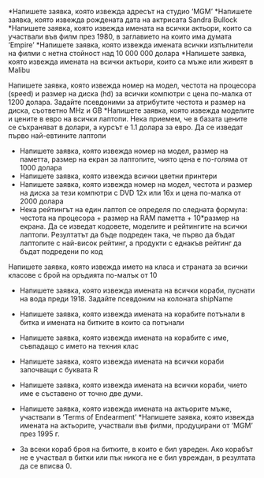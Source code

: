 *Напишете заявка, която извежда адресът на студио ‘MGM’
*Напишете заявка, която извежда рождената дата на актрисата Sandra Bullock
*Напишете заявка, която извежда имената на всички актьори, които са участвали
във филм през 1980, в заглавието на които има думата ‘Empire’
*Напишете заявка, която извежда имената всички изпълнители на филми с нетна
стойност над 10 000 000 долара
*Напишете заявка, която извежда имената на всички актьори, които са мъже или
живеят в Malibu


Напишете заявка, която извежда номер на модел, честота на процесора (speed) и
размер на диска (hd) за всички компютри с цена по-малка от 1200 долара.
Задайте псевдоними за атрибутите честота и размер на диска, съответно MHz и
GB
*Напишете заявка, която извежда моделите и цените в евро на всички лаптопи.
Нека приемем, че в базата цените се съхраняват в долари, а курсът е 1.1 долара
за евро. Да се изведат първо най-евтините лаптопи
* Напишете заявка, която извежда номер на модел, размер на паметта, размер на
екран за лаптопите, чиято цена е по-голяма от 1000 долара
* Напишете заявка, която извежда всички цветни принтери
* Напишете заявка, която извежда номер на модел, честота и размер на диска за
тези компютри с DVD 12x или 16x и цена по-малка от 2000 долара
* Нека рейтингът на един лаптоп се определя по следната формула: честота на
процесора + размер на RAM паметта + 10*размер на екрана. Да се изведат
кодовете, моделите и рейтингите на всички лаптопи. Резултатът да бъде
подреден така, че първо да бъдат лаптопите с най-висок рейтинг, а продукти с
еднакъв рейтинг да бъдат подредени по код


Напишете заявка, която извежда името на класа и страната за всички класове с
брой на оръдията по-малък от 10
* Напишете заявка, която извежда имената на всички кораби, пуснати на вода
преди 1918. Задайте псевдоним на колоната shipName
* Напишете заявка, която извежда имената на корабите потънали в битка и
имената на битките в които са потънали
* Напишете заявка, която извежда имената на корабите с име, съвпадащо с името
на техния клас
* Напишете заявка, която извежда имената на всички кораби започващи с буквата
R
* Напишете заявка, която извежда имената на всички кораби, чието име е
съставено от точно две думи.


* Напишете заявка, която извежда имената на актьорите мъже, участвали в ‘Terms
of Endearment’
*Напишете заявка, която извежда имената на актьорите, участвали във филми,
продуцирани от ‘MGM’ през 1995 г.

* За всеки кораб броя на битките, в които е бил увреден.
Ако корабът не е участвал в битки или пък никога не е бил
увреждан, в резултата да се вписва 0.
